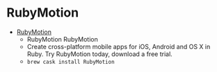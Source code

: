 # RubyMotion
- [RubyMotion](http://www.rubymotion.com/)
  -  RubyMotion RubyMotion
  - Create cross-platform mobile apps for iOS, Android and OS X in Ruby. Try RubyMotion today, download a free trial.
  - `brew cask install RubyMotion`
